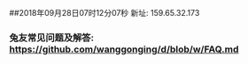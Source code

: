 ##2018年09月28日07时12分07秒 新址: 159.65.32.173
### 兔友常见问题及解答: https://github.com/wanggonging/d/blob/w/FAQ.md
